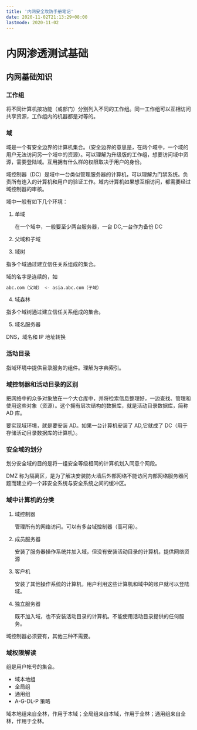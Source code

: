 ```yaml
---
title: '内网安全攻防手册笔记'
date: 2020-11-02T21:13:29+08:00
lastmode: 2020-11-02
---
```


# 内网渗透测试基础

## 内网基础知识

### 工作组

将不同计算机按功能（或部门）分别列入不同的工作组。同一工作组可以互相访问共享资源，工作组内的机器都是对等的。

### 域

域是一个有安全边界的计算机集合。（安全边界的意思是，在两个域中，一个域的用户无法访问另一个域中的资源）。可以理解为升级版的工作组，想要访问域中资源，需要登陆域。互用拥有什么样的权限取决于用户的身份。

域控制器（DC）是域中一台类似管理服务器的计算机，可以理解为门禁系统。负责所有连入的计算机和用户的验证工作。域内计算机如果想互相访问，都需要经过域控制器的审核。

域中一般有如下几个环境：

1. 单域

    在一个域中，一般要至少两台服务器，一台 DC,一台作为备份 DC

2. 父域和子域

3. 域树

指多个域通过建立信任关系组成的集合。

域的名字是连续的，如

```bash
abc.com（父域） <- asia.abc.com（子域）
```

4. 域森林

指多个域树通过建立信任关系组成的集合。

5. 域名服务器

DNS，域名和 IP 地址转换

### 活动目录

指域环境中提供目录服务的组件。理解为字典索引。

### 域控制器和活动目录的区别

把网络中的众多对象放在一个大仓库中，并将检索信息整理好，一边查找、管理和使用这些对象（资源）。这个拥有层次结构的数据库，就是活动目录数据库，简称 AD 库。

要实现域环境，就是要安装 AD。如果一台计算机安装了 AD,它就成了 DC（用于存储活动目录数据库的计算机）。

### 安全域的划分

划分安全域的目的是将一组安全等级相同的计算机划入同意个网段。

DMZ 称为隔离区，是为了解决安装防火墙后外部网络不能访问内部网络服务器问题而建立的一个非安全系统与安全系统之间的缓冲区。

### 域中计算机的分类

1. 域控制器

    管理所有的网络访问。可以有多台域控制器（高可用）。

2. 成员服务器

    安装了服务器操作系统并加入域，但没有安装活动目录的计算机，提供网络资源

3. 客户机

    安装了其他操作系统的计算机，用户利用这些计算机和域中的账户就可以登陆域。

4. 独立服务器

    既不加入域，也不安装活动目录的计算机。不能使用活动目录提供的任何服务。

域控制器必须要有，其他三种不需要。

### 域权限解读

组是用户帐号的集合。

-   域本地组
-   全局组
-   通用组
-   A-G-DL-P 策略

域本地组来自全林，作用于本域；全局组来自本域，作用于全林；通用组来自全林，作用于全林。
